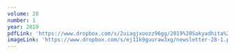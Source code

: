 ```yaml
---
volume: 28
number: 1
year: 2019
pdfLink: 'https://www.dropbox.com/s/2uiagjxoozz96gg/2019%20Sakyadhita%20Newsletter.pdf?raw=1'
imageLink: 'https://www.dropbox.com/s/ej11k9guuraw3xg/newsletter-28-1.png?raw=1'
---
```


